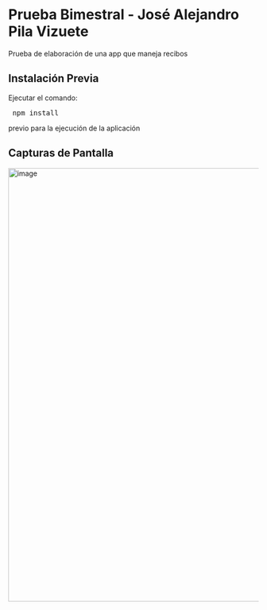 # Prueba Bimestral - José Alejandro Pila Vizuete
Prueba de elaboración de una app que maneja recibos
## Instalación Previa
Ejecutar el comando:
<pre> npm install </pre>
previo para la ejecución de la aplicación
## Capturas de Pantalla


<img width="952" height="872" alt="image" src="https://github.com/user-attachments/assets/8b459fba-57ce-4d87-a223-37c8a4264214" />
